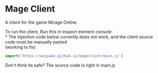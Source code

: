 # Mage Client
A client for the game Mirage Online.

To run the client,
Run this in inspect element console:
<br>
\* The injection code below currently does not work, and the client source code must be manually pasted
<br>
(working to fix)
```js
import('https://aoipaka.github.io/mageclient/main.js')
```
Don't think its safe?
The source code is right in main.js
